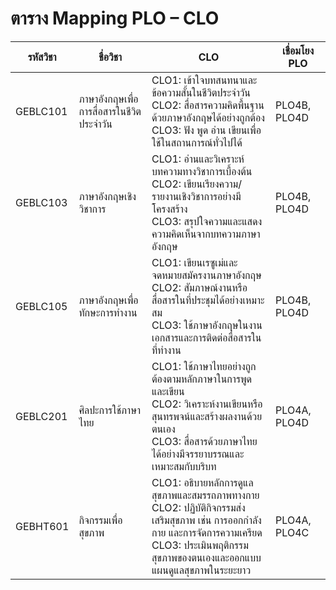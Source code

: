# ตาราง Mapping PLO – CLO

| รหัสวิชา   | ชื่อวิชา                              | CLO                                                                                                                                             | เชื่อมโยง PLO     |
|------------|----------------------------------------|--------------------------------------------------------------------------------------------------------------------------------------------------|-------------------|
| GEBLC101   | ภาษาอังกฤษเพื่อการสื่อสารในชีวิตประจำวัน | CLO1: เข้าใจบทสนทนาและข้อความสั้นในชีวิตประจำวัน<br>CLO2: สื่อสารความคิดพื้นฐานด้วยภาษาอังกฤษได้อย่างถูกต้อง<br>CLO3: ฟัง พูด อ่าน เขียนเพื่อใช้ในสถานการณ์ทั่วไปได้ | PLO4B, PLO4D      |
| GEBLC103   | ภาษาอังกฤษเชิงวิชาการ                   | CLO1: อ่านและวิเคราะห์บทความทางวิชาการเบื้องต้น<br>CLO2: เขียนเรียงความ/รายงานเชิงวิชาการอย่างมีโครงสร้าง<br>CLO3: สรุปใจความและแสดงความคิดเห็นจากบทความภาษาอังกฤษ | PLO4B, PLO4D      |
| GEBLC105   | ภาษาอังกฤษเพื่อทักษะการทำงาน              | CLO1: เขียนเรซูเม่และจดหมายสมัครงานภาษาอังกฤษ<br>CLO2: สัมภาษณ์งานหรือสื่อสารในที่ประชุมได้อย่างเหมาะสม<br>CLO3: ใช้ภาษาอังกฤษในงานเอกสารและการติดต่อสื่อสารในที่ทำงาน | PLO4B, PLO4D      |
| GEBLC201   | ศิลปะการใช้ภาษาไทย                        | CLO1: ใช้ภาษาไทยอย่างถูกต้องตามหลักภาษาในการพูดและเขียน<br>CLO2: วิเคราะห์งานเขียนหรือสุนทรพจน์และสร้างผลงานด้วยตนเอง<br>CLO3: สื่อสารด้วยภาษาไทยได้อย่างมีจรรยาบรรณและเหมาะสมกับบริบท | PLO4A, PLO4D      |
| GEBHT601   | กิจกรรมเพื่อสุขภาพ                        | CLO1: อธิบายหลักการดูแลสุขภาพและสมรรถภาพทางกาย<br>CLO2: ปฏิบัติกิจกรรมส่งเสริมสุขภาพ เช่น การออกกำลังกาย และการจัดการความเครียด<br>CLO3: ประเมินพฤติกรรมสุขภาพของตนเองและออกแบบแผนดูแลสุขภาพในระยะยาว | PLO4A, PLO4C      |
